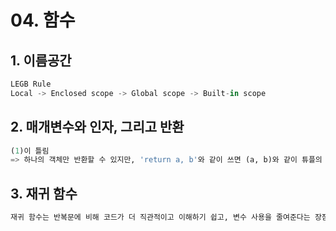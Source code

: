 # 04. 함수



## 1. 이름공간

```python
LEGB Rule
Local -> Enclosed scope -> Global scope -> Built-in scope
```





## 2. 매개변수와 인자, 그리고 반환

```python
(1)이 틀림
=> 하나의 객체만 반환할 수 있지만, 'return a, b'와 같이 쓰면 (a, b)와 같이 튜플의 형태로 반환됨
```





## 3. 재귀 함수

```python
재귀 함수는 반복문에 비해 코드가 더 직관적이고 이해하기 쉽고, 변수 사용을 줄여준다는 장점이 있다. 하지만 함수 호출을 많이 하기에 Stack Over Flow의 가능성이 있고 메모리 공간이 쌓여서 프로그램 실행 속도가 늘어난다는 단점이 있다.
```



